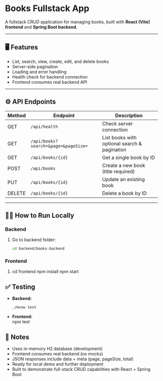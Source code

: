 # Books Fullstack App

A fullstack CRUD application for managing books, built with **React (Vite) frontend** and **Spring Boot backend**.  

---

## 🖥 Features

- List, search, view, create, edit, and delete books
- Server-side pagination
- Loading and error handling
- Health check for backend connection
- Frontend consumes real backend API

---

## ⚙️ API Endpoints

| Method | Endpoint | Description |
|--------|----------|-------------|
| GET    | `/api/health` | Check server connection |
| GET    | `/api/books?search=&page=&pageSize=` | List books with optional search & pagination |
| GET    | `/api/books/{id}` | Get a single book by ID |
| POST   | `/api/books` | Create a new book (title required) |
| PUT    | `/api/books/{id}` | Update an existing book |
| DELETE | `/api/books/{id}` | Delete a book by ID |

---

## 🏃‍♂️ How to Run Locally

### Backend

1. Go to backend folder:  
   ```bash
   cd backend/books-backend


### Frontend

1. cd frontend
    npm install
    npm start

## ✅ Testing

- **Backend:**  
  ```bash
  ./mvnw test

- **Frontend:**  
  npm test

##  📌 Notes

- Uses in-memory H2 database (development)
- Frontend consumes real backend (no mocks)
- JSON responses include data + meta (page, pageSize, total)
- Ready for local demo and further deployment
- Built to demonstrate full-stack CRUD capabilities with React + Spring Boot
